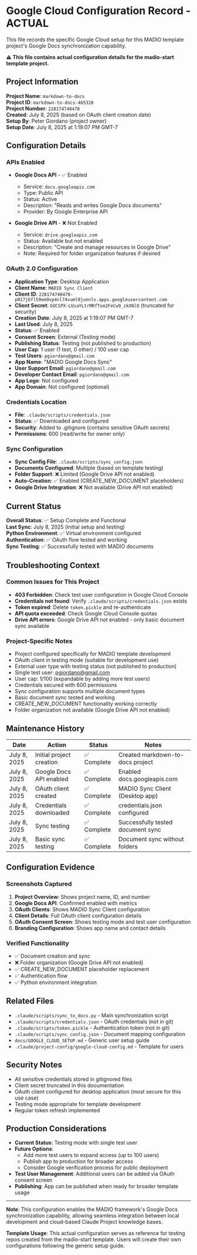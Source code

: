 # Google Cloud Configuration Record - ACTUAL

This file records the specific Google Cloud setup for this MADIO template project's Google Docs synchronization capability.

**⚠️ This file contains actual configuration details for the madio-start template project.**

## Project Information

**Project Name**: `markdown-to-docs`  
**Project ID**: `markdown-to-docs-465320`  
**Project Number**: `228174740470`  
**Created**: July 8, 2025 (based on OAuth client creation date)  
**Setup By**: Peter Giordano (project owner)  
**Setup Date**: July 8, 2025 at 1:19:07 PM GMT-7

## Configuration Details

### APIs Enabled
- **Google Docs API** - ✅ Enabled
  - Service: `docs.googleapis.com`
  - Type: Public API
  - Status: Active
  - Description: "Reads and writes Google Docs documents"
  - Provider: By Google Enterprise API

- **Google Drive API** - ❌ Not Enabled
  - Service: `drive.googleapis.com`
  - Status: Available but not enabled
  - Description: "Create and manage resources in Google Drive"
  - Note: Required for folder organization features if desired

### OAuth 2.0 Configuration
- **Application Type**: Desktop Application
- **Client Name**: `MADIO Sync Client`
- **Client ID**: `228174740470-p017j6fl59em9vp4nl74vuml0junnlv.apps.googleusercontent.com`
- **Client Secret**: `GOCSPX-LUsaYLtrMRfTsm2FeCw9_zkXNlO` (truncated for security)
- **Creation Date**: July 8, 2025 at 1:19:07 PM GMT-7
- **Last Used**: July 8, 2025
- **Status**: ✅ Enabled
- **Consent Screen**: External (Testing mode)
- **Publishing Status**: Testing (not published to production)
- **User Cap**: 1 user (1 test, 0 other) / 100 user cap
- **Test Users**: `pgiordano@gmail.com`
- **App Name**: "MADIO Google Docs Sync"
- **User Support Email**: `pgiordano@gmail.com`
- **Developer Contact Email**: `pgiordano@gmail.com`
- **App Logo**: Not configured
- **App Domain**: Not configured (optional)

### Credentials Location
- **File**: `.claude/scripts/credentials.json`
- **Status**: ✅ Downloaded and configured
- **Security**: Added to .gitignore (contains sensitive OAuth secrets)
- **Permissions**: 600 (read/write for owner only)

### Sync Configuration
- **Sync Config File**: `.claude/scripts/sync_config.json`
- **Documents Configured**: Multiple (based on template testing)
- **Folder Support**: ❌ Limited (Google Drive API not enabled)
- **Auto-Creation**: ✅ Enabled (CREATE_NEW_DOCUMENT placeholders)
- **Google Drive Integration**: ❌ Not available (Drive API not enabled)

## Current Status

**Overall Status**: ✅ Setup Complete and Functional  
**Last Sync**: July 8, 2025 (initial setup and testing)  
**Python Environment**: ✅ Virtual environment configured  
**Authentication**: ✅ OAuth flow tested and working  
**Sync Testing**: ✅ Successfully tested with MADIO documents

## Troubleshooting Context

### Common Issues for This Project
- **403 Forbidden**: Check test user configuration in Google Cloud Console
- **Credentials not found**: Verify `.claude/scripts/credentials.json` exists
- **Token expired**: Delete `token.pickle` and re-authenticate
- **API quota exceeded**: Check Google Cloud Console quotas
- **Drive API errors**: Google Drive API not enabled - only basic document sync available

### Project-Specific Notes
- Project configured specifically for MADIO template development
- OAuth client in testing mode (suitable for development use)
- External user type with testing status (not published to production)
- Single test user: pgiordano@gmail.com
- User cap: 1/100 (expandable by adding more test users)
- Credentials secured with 600 permissions
- Sync configuration supports multiple document types
- Basic document sync tested and working
- CREATE_NEW_DOCUMENT functionality working correctly
- Folder organization not available (Google Drive API not enabled)

## Maintenance History

| Date | Action | Status | Notes |
|------|--------|--------|-------|
| July 8, 2025 | Initial project creation | ✅ Complete | Created markdown-to-docs project |
| July 8, 2025 | Google Docs API enabled | ✅ Complete | Enabled docs.googleapis.com |
| July 8, 2025 | OAuth client created | ✅ Complete | MADIO Sync Client (Desktop app) |
| July 8, 2025 | Credentials downloaded | ✅ Complete | credentials.json configured |
| July 8, 2025 | Sync testing | ✅ Complete | Successfully tested document sync |
| July 8, 2025 | Basic sync testing | ✅ Complete | Document sync without folders |

## Configuration Evidence

### Screenshots Captured
1. **Project Overview**: Shows project name, ID, and number
2. **Google Docs API**: Confirmed enabled with metrics
3. **OAuth Clients**: Shows MADIO Sync Client configuration
4. **Client Details**: Full OAuth client configuration details
5. **OAuth Consent Screen**: Shows testing mode and test user configuration
6. **Branding Configuration**: Shows app name and contact details

### Verified Functionality
- ✅ Document creation and sync
- ❌ Folder organization (Google Drive API not enabled)
- ✅ CREATE_NEW_DOCUMENT placeholder replacement
- ✅ Authentication flow
- ✅ Python environment integration

## Related Files

- `.claude/scripts/sync_to_docs.py` - Main synchronization script
- `.claude/scripts/credentials.json` - OAuth credentials (not in git)
- `.claude/scripts/token.pickle` - Authentication token (not in git)
- `.claude/scripts/sync_config.json` - Document mapping configuration
- `docs/GOOGLE_CLOUD_SETUP.md` - Generic user setup guide
- `.claude/project-config/google-cloud-config.md` - Template for users

## Security Notes

- All sensitive credentials stored in gitignored files
- Client secret truncated in this documentation
- OAuth client configured for desktop application (most secure for this use case)
- Testing mode appropriate for template development
- Regular token refresh implemented

## Production Considerations

- **Current Status**: Testing mode with single test user
- **Future Options**:
  - Add more test users to expand access (up to 100 users)
  - Publish app to production for broader access
  - Consider Google verification process for public deployment
- **Test User Management**: Additional users can be added via OAuth consent screen
- **Publishing**: App can be published when ready for broader template usage

---

**Note**: This configuration enables the MADIO framework's Google Docs synchronization capability, allowing seamless integration between local development and cloud-based Claude Project knowledge bases.

**Template Usage**: This actual configuration serves as reference for testing repos created from the madio-start template. Users will create their own configurations following the generic setup guide.